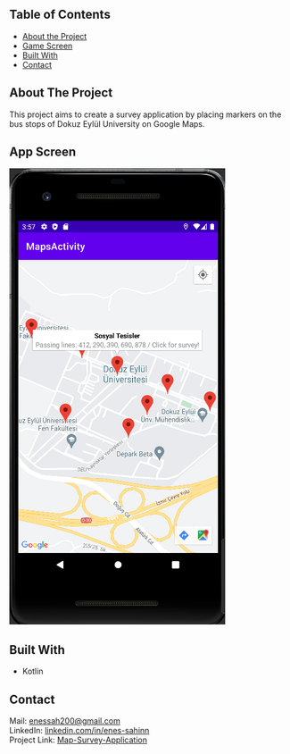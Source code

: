 ## Table of Contents

* [About the Project](#about-the-project)
* [Game Screen](#game-screen)
* [Built With](#built-with)
* [Contact](#contact)

## About The Project

This project aims to create a survey application by placing markers on the bus stops of Dokuz Eylül University on Google Maps.

## App Screen
![alt text](https://github.com/enes-sahinn/Map-Survey-Application/blob/master/app_screen.png)

## Built With

* Kotlin

## Contact
Mail: enessah200@gmail.com\
LinkedIn: [linkedin.com/in/enes-sahinn](https://www.linkedin.com/in/enes-sahinn/)\
Project Link: [Map-Survey-Application](https://github.com/enes-sahinn/Map-Survey-Application)
